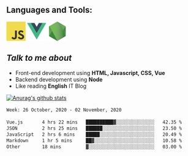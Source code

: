 ## **Languages and Tools:**      
<code><img height="50" src="https://raw.githubusercontent.com/github/explore/80688e429a7d4ef2fca1e82350fe8e3517d3494d/topics/javascript/javascript.png"></code>
<code><img height="50"  src="https://raw.githubusercontent.com/github/explore/80688e429a7d4ef2fca1e82350fe8e3517d3494d/topics/vue/vue.png"></code>
<code><img height="50"  src="https://raw.githubusercontent.com/github/explore/80688e429a7d4ef2fca1e82350fe8e3517d3494d/topics/nodejs/nodejs.png"></code>

## *Talk to me about*
- Front-end development using **HTML, Javascript, CSS, Vue**
- Backend development using **Node**
- Like reading **English** IT Blog    

[![Anurag's github stats](https://github-readme-stats.vercel.app/api?username=qdi5)](https://github.com/anuraghazra/github-readme-stats)    

<!--START_SECTION:waka-->
```text
Week: 26 October, 2020 - 02 November, 2020

Vue.js       4 hrs 22 mins   ██████████▓░░░░░░░░░░░░░░   42.35 % 
JSON         2 hrs 25 mins   ██████░░░░░░░░░░░░░░░░░░░   23.50 % 
JavaScript   2 hrs 6 mins    █████░░░░░░░░░░░░░░░░░░░░   20.49 % 
Markdown     1 hr 5 mins     ██▓░░░░░░░░░░░░░░░░░░░░░░   10.58 % 
Other        18 mins         ▓░░░░░░░░░░░░░░░░░░░░░░░░   03.00 % 
```
<!--END_SECTION:waka-->
